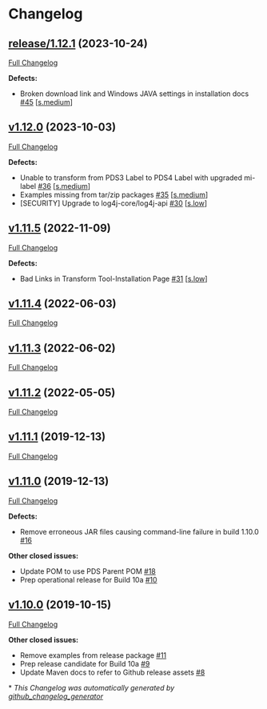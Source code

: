 # Changelog

## [release/1.12.1](https://github.com/NASA-PDS/transform/tree/release/1.12.1) (2023-10-24)

[Full Changelog](https://github.com/NASA-PDS/transform/compare/v1.12.0...release/1.12.1)

**Defects:**

- Broken download link and Windows JAVA settings in installation docs [\#45](https://github.com/NASA-PDS/transform/issues/45) [[s.medium](https://github.com/NASA-PDS/transform/labels/s.medium)]

## [v1.12.0](https://github.com/NASA-PDS/transform/tree/v1.12.0) (2023-10-03)

[Full Changelog](https://github.com/NASA-PDS/transform/compare/v1.11.5...v1.12.0)

**Defects:**

- Unable to transform from PDS3 Label to PDS4 Label with upgraded mi-label [\#36](https://github.com/NASA-PDS/transform/issues/36) [[s.medium](https://github.com/NASA-PDS/transform/labels/s.medium)]
- Examples missing from tar/zip packages [\#35](https://github.com/NASA-PDS/transform/issues/35) [[s.medium](https://github.com/NASA-PDS/transform/labels/s.medium)]
- \[SECURITY\] Upgrade to log4j-core/log4j-api [\#30](https://github.com/NASA-PDS/transform/issues/30) [[s.low](https://github.com/NASA-PDS/transform/labels/s.low)]

## [v1.11.5](https://github.com/NASA-PDS/transform/tree/v1.11.5) (2022-11-09)

[Full Changelog](https://github.com/NASA-PDS/transform/compare/v1.11.4...v1.11.5)

**Defects:**

- Bad Links in Transform Tool-Installation Page [\#31](https://github.com/NASA-PDS/transform/issues/31) [[s.low](https://github.com/NASA-PDS/transform/labels/s.low)]

## [v1.11.4](https://github.com/NASA-PDS/transform/tree/v1.11.4) (2022-06-03)

[Full Changelog](https://github.com/NASA-PDS/transform/compare/v1.11.3...v1.11.4)

## [v1.11.3](https://github.com/NASA-PDS/transform/tree/v1.11.3) (2022-06-02)

[Full Changelog](https://github.com/NASA-PDS/transform/compare/v1.11.2...v1.11.3)

## [v1.11.2](https://github.com/NASA-PDS/transform/tree/v1.11.2) (2022-05-05)

[Full Changelog](https://github.com/NASA-PDS/transform/compare/v1.11.1...v1.11.2)

## [v1.11.1](https://github.com/NASA-PDS/transform/tree/v1.11.1) (2019-12-13)

[Full Changelog](https://github.com/NASA-PDS/transform/compare/v1.11.0...v1.11.1)

## [v1.11.0](https://github.com/NASA-PDS/transform/tree/v1.11.0) (2019-12-13)

[Full Changelog](https://github.com/NASA-PDS/transform/compare/v1.10.0...v1.11.0)

**Defects:**

- Remove erroneous JAR files causing command-line failure in build 1.10.0 [\#16](https://github.com/NASA-PDS/transform/issues/16)

**Other closed issues:**

- Update POM to use PDS Parent POM [\#18](https://github.com/NASA-PDS/transform/issues/18)
- Prep operational release for Build 10a [\#10](https://github.com/NASA-PDS/transform/issues/10)

## [v1.10.0](https://github.com/NASA-PDS/transform/tree/v1.10.0) (2019-10-15)

[Full Changelog](https://github.com/NASA-PDS/transform/compare/f8ee8235cc47e1ebd962299238a5246a264a8480...v1.10.0)

**Other closed issues:**

- Remove examples from release package [\#11](https://github.com/NASA-PDS/transform/issues/11)
- Prep release candidate for Build 10a [\#9](https://github.com/NASA-PDS/transform/issues/9)
- Update Maven docs to refer to Github release assets [\#8](https://github.com/NASA-PDS/transform/issues/8)



\* *This Changelog was automatically generated by [github_changelog_generator](https://github.com/github-changelog-generator/github-changelog-generator)*
